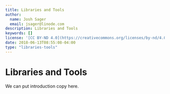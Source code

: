 ```yaml
---
title: Libraries and Tools
author:
  name: Josh Sager
  email: jsager@linode.com
description: Libraries and Tools
keywords: []
license: '[CC BY-ND 4.0](https://creativecommons.org/licenses/by-nd/4.0)'
date: 2018-06-13T08:55:08-04:00
type: "libraries-tools"
---
```

# Libraries and Tools

We can put introduction copy here.
